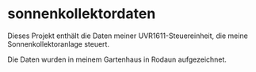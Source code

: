 # sonnenkollektordaten
Dieses Projekt enthält die Daten meiner UVR1611-Steuereinheit, die meine Sonnenkollektoranlage steuert.

Die Daten wurden in meinem Gartenhaus in Rodaun aufgezeichnet.
